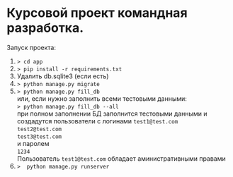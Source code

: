 Курсовой проект командная разработка.
=====================================

Запуск проекта:
1. ```> cd app```
2. ```> pip install -r requirements.txt```
3. Удалить db.sqlite3 (если есть)
4. ```> python manage.py migrate```
5. ```> python manage.py fill_db```<br>
или, если нужно заполнить всеми тестовыми данными:<br>
```> python manage.py fill_db --all```<br>
при полном заполнении БД заполнится тестовыми данными и создадутся пользователи с логинами 
```test1@test.com```<br>
```test2@test.com```<br>
```test3@test.com```<br>
и паролем<br>
```1234```<br>
Пользователь ```test1@test.com``` обладает аминистративными правами
6. ```>  python manage.py runserver```
